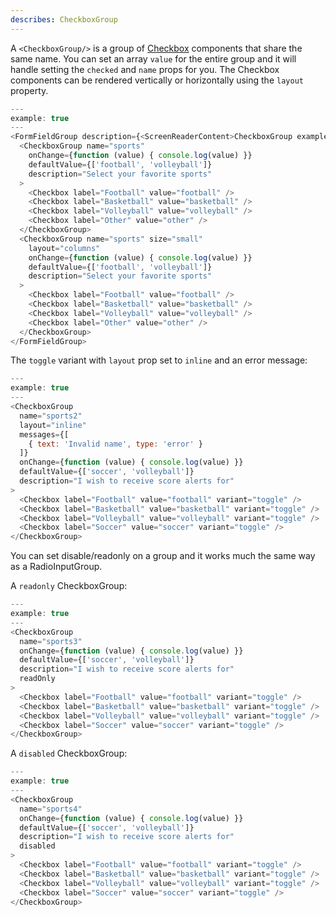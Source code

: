 ```yaml
---
describes: CheckboxGroup
---
```


A `<CheckboxGroup/>` is a group of [Checkbox](#Checkbox) components that share the same name. You can
set an array `value` for the entire group and it will handle setting the `checked` and `name` props for you.
The Checkbox components can be rendered vertically or horizontally using the `layout` property.

```js
---
example: true
---
<FormFieldGroup description={<ScreenReaderContent>CheckboxGroup examples</ScreenReaderContent>}>
  <CheckboxGroup name="sports"
    onChange={function (value) { console.log(value) }}
    defaultValue={['football', 'volleyball']}
    description="Select your favorite sports"
  >
    <Checkbox label="Football" value="football" />
    <Checkbox label="Basketball" value="basketball" />
    <Checkbox label="Volleyball" value="volleyball" />
    <Checkbox label="Other" value="other" />
  </CheckboxGroup>
  <CheckboxGroup name="sports" size="small"
    layout="columns"
    onChange={function (value) { console.log(value) }}
    defaultValue={['football', 'volleyball']}
    description="Select your favorite sports"
  >
    <Checkbox label="Football" value="football" />
    <Checkbox label="Basketball" value="basketball" />
    <Checkbox label="Volleyball" value="volleyball" />
    <Checkbox label="Other" value="other" />
  </CheckboxGroup>
</FormFieldGroup>
```

The `toggle` variant with `layout` prop set to `inline` and an error message:

```js
---
example: true
---
<CheckboxGroup
  name="sports2"
  layout="inline"
  messages={[
    { text: 'Invalid name', type: 'error' }
  ]}
  onChange={function (value) { console.log(value) }}
  defaultValue={['soccer', 'volleyball']}
  description="I wish to receive score alerts for"
>
  <Checkbox label="Football" value="football" variant="toggle" />
  <Checkbox label="Basketball" value="basketball" variant="toggle" />
  <Checkbox label="Volleyball" value="volleyball" variant="toggle" />
  <Checkbox label="Soccer" value="soccer" variant="toggle" />
</CheckboxGroup>
```

You can set disable/readonly on a group and it works much the same way as a RadioInputGroup.

A `readonly` CheckboxGroup:

```js
---
example: true
---
<CheckboxGroup
  name="sports3"
  onChange={function (value) { console.log(value) }}
  defaultValue={['soccer', 'volleyball']}
  description="I wish to receive score alerts for"
  readOnly
>
  <Checkbox label="Football" value="football" variant="toggle" />
  <Checkbox label="Basketball" value="basketball" variant="toggle" />
  <Checkbox label="Volleyball" value="volleyball" variant="toggle" />
  <Checkbox label="Soccer" value="soccer" variant="toggle" />
</CheckboxGroup>
```

A `disabled` CheckboxGroup:

```js
---
example: true
---
<CheckboxGroup
  name="sports4"
  onChange={function (value) { console.log(value) }}
  defaultValue={['soccer', 'volleyball']}
  description="I wish to receive score alerts for"
  disabled
>
  <Checkbox label="Football" value="football" variant="toggle" />
  <Checkbox label="Basketball" value="basketball" variant="toggle" />
  <Checkbox label="Volleyball" value="volleyball" variant="toggle" />
  <Checkbox label="Soccer" value="soccer" variant="toggle" />
</CheckboxGroup>
```
